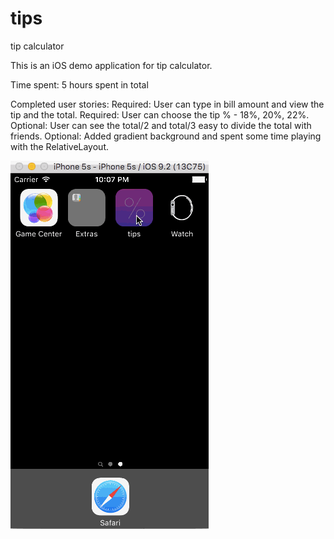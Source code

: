 # tips
tip calculator

This is an iOS demo application for tip calculator. 


Time spent: 5 hours spent in total


Completed user stories:
Required: User can type in bill amount and view the tip and the total. 
Required: User can choose the tip % - 18%, 20%, 22%. 
Optional: User can see the total/2 and total/3 easy to divide the total with friends.
Optional: Added gradient background and spent some time playing with the RelativeLayout.


![ScreenShot](https://github.com/soopark818/tips/blob/master/TipCalculator2.gif)
